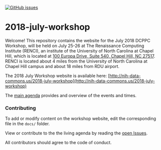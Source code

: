 [![GitHub issues](https://img.shields.io/github/issues/badges/shields.svg)](https:github.com/dcppc/2018-july-workshop)

# 2018-july-workshop

Welcome! This repository contains the website for the July 2018 DCPPC Workshop, will be held on July 25-26 at The Renaissance Computing Institute (RENCI), an institute of the University of North Carolina at Chapel Hill, which is located at [100 Europa Drive, Suite 540, Chapel Hill, NC 27517](https://www.google.com/maps/place/100+Europa+Dr,+Chapel+Hill,+NC+27517/@35.9392635,-79.020576,17z/data=!3m1!4b1!4m5!3m4!1s0x89ace7f888b92489:0x726a47e95db81d35!8m2!3d35.9392635!4d-79.0183873). RENCI is located about 4 miles from the University of North Carolina at Chapel Hill campus and about 18 miles from RDU airport.

The 2018 July Workshop website is available here: [http://nih-data-commons.us/2018-july-workshop](http://nih-data-commons.us/2018-july-workshop)

The [main agenda](http://nih-data-commons.us/2018-july-workshop/agenda) provides and overview of the events and times. 

### Contributing
To add or modify content on the workshop website, edit the corresponding file in the `docs/` folder.

View or contribute to the the living agenda by reading the [open Issues](https://github.com/dcppc/2018-july-workshop/issues). 

All contributors should agree to the code of conduct.

